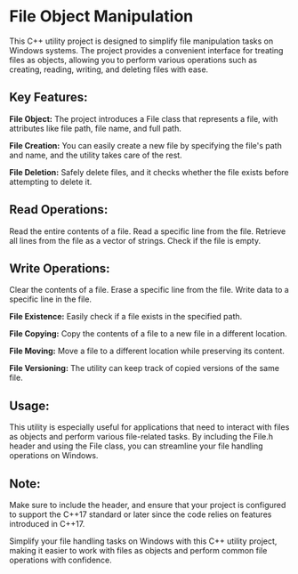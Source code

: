 # File Object Manipulation

This C++ utility project is designed to simplify file manipulation tasks on Windows systems. The project provides a convenient interface for treating files as objects, allowing you to perform various operations such as creating, reading, writing, and deleting files with ease.

## Key Features:

**File Object:** The project introduces a File class that represents a file, with attributes like file path, file name, and full path.

**File Creation:** You can easily create a new file by specifying the file's path and name, and the utility takes care of the rest.

**File Deletion:** Safely delete files, and it checks whether the file exists before attempting to delete it.

## Read Operations:

Read the entire contents of a file.
Read a specific line from the file.
Retrieve all lines from the file as a vector of strings.
Check if the file is empty.
## Write Operations:

Clear the contents of a file.
Erase a specific line from the file.
Write data to a specific line in the file.

 **File Existence:** Easily check if a file exists in the specified path.

**File Copying:** Copy the contents of a file to a new file in a different location.

**File Moving:** Move a file to a different location while preserving its content.

**File Versioning:** The utility can keep track of copied versions of the same file.

## Usage:

This utility is especially useful for applications that need to interact with files as objects and perform various file-related tasks. By including the File.h header and using the File class, you can streamline your file handling operations on Windows.

## Note:

Make sure to include the <filesystem> header, and ensure that your project is configured to support the C++17 standard or later since the code relies on features introduced in C++17.

Simplify your file handling tasks on Windows with this C++ utility project, making it easier to work with files as objects and perform common file operations with confidence.
